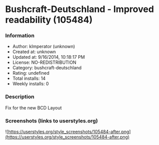 # Bushcraft-Deutschland - Improved readability (105484)

### Information
- Author: kImperator (unknown)
- Created at: unknown
- Updated at: 9/16/2014, 10:18:17 PM
- License: NO-REDISTRIBUTION
- Category: bushcraft-deutschland
- Rating: undefined
- Total installs: 14
- Weekly installs: 0


### Description
Fix for the new BCD Layout


### Screenshots (links to userstyles.org)
![https://userstyles.org/style_screenshots/105484-after.png](https://userstyles.org/style_screenshots/105484-after.png)


